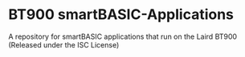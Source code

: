 BT900 smartBASIC-Applications
=============================

A repository for smartBASIC applications that run on the Laird BT900 (Released under the ISC License)
